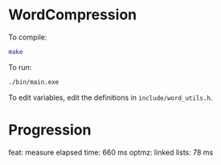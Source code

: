 # WordCompression

To compile: 
```bash
make
```

To run:
```bash
./bin/main.exe
```

To edit variables, edit the definitions in `include/word_utils.h`.

# Progression
feat: measure elapsed time: 660 ms
optmz: linked lists: 78 ms